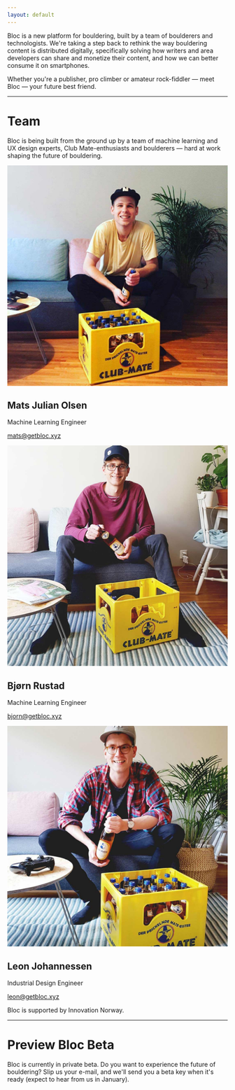 ```yaml
---
layout: default
---
```


Bloc is a new platform for bouldering, built by a team of boulderers and technologists. We're taking a step back to rethink the way bouldering content is distributed digitally, specifically solving how writers and area developers can share and monetize their content, and how we can better consume it on smartphones.

Whether you're a publisher, pro climber or amateur rock-fiddler &mdash; meet Bloc &mdash; your future best friend.

* * *

# Team
Bloc is being built from the ground up by a team of machine learning and UX design experts, Club Mate-enthusiasts and boulderers &mdash; hard at work shaping the future of bouldering.

<div class="team">
  <div class="team-member">
    <img class="portrait" src="/assets/img/mats_portrait.jpg" alt="Club Mate-enthusiast Mats Julian Olsen"/>
    <h2>Mats Julian Olsen</h2>
    <p class="role">Machine Learning Engineer</p>
    <p class="mail"><a href="mailto:mats@getbloc.xyz">mats@getbloc.xyz</a></p>
  </div>

  <div class="team-member">
    <img class="portrait" src="/assets/img/bjorn_portrait.jpg" alt="Club Mate-enthusiast Bjorn Rustad"/>
    <h2>Bjørn Rustad</h2>
    <p class="role">Machine Learning Engineer</p>
    <p class="mail"><a href="mailto:mats@getbloc.xyz">bjorn@getbloc.xyz</a></p>
  </div>

  <div class="team-member">
    <img class="portrait" src="/assets/img/leon_portrait.jpg" alt="Club Mate-enthusiast and Chief Astronaut Leon Johannessen"/>
    <h2>Leon Johannessen</h2>
    <p class="role">Industrial Design Engineer</p>
    <p class="mail"><a href="mailto:mats@getbloc.xyz">leon@getbloc.xyz</a></p>
  </div>
</div>

Bloc is supported by Innovation Norway.

* * *

# Preview Bloc Beta
Bloc is currently in private beta. Do you want to experience the future of bouldering? Slip us your e-mail, and we'll send you a beta key when it's ready (expect to hear from us in January).
